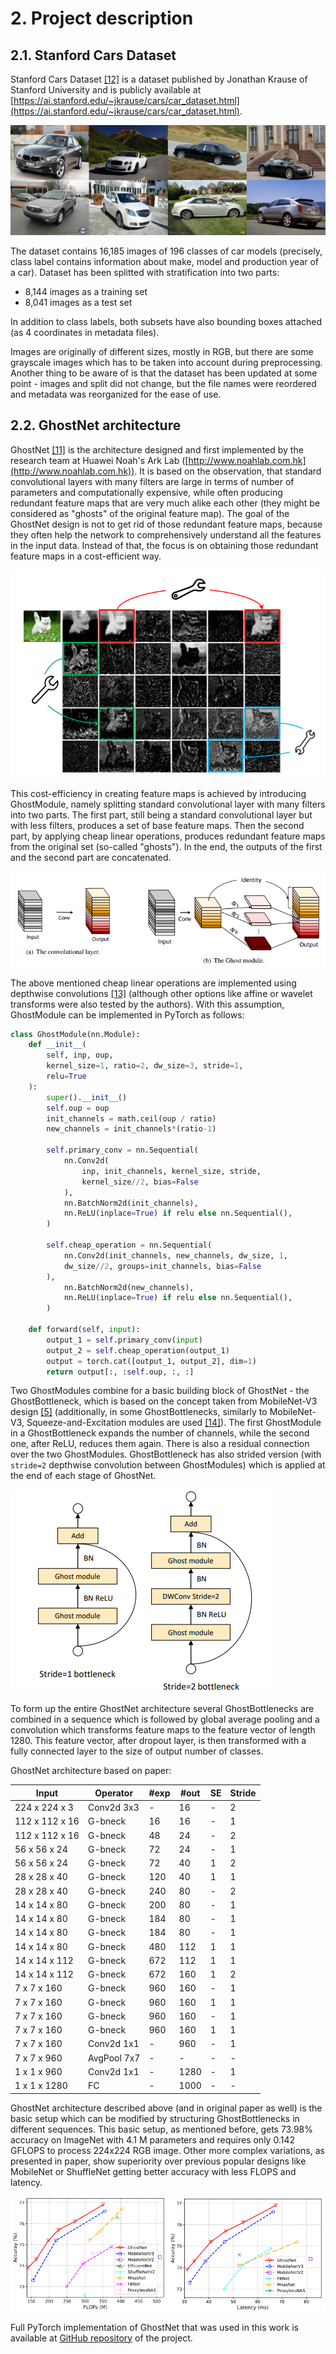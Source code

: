 # 2. Project description

## 2.1. Stanford Cars Dataset <a name="stanford-cars-dataset"></a>

Stanford Cars Dataset [[12]](5_references.md#KrauseStarkDengFei-Fei_3DRR2013) is a dataset published by Jonathan Krause of Stanford University and is publicly available at [https://ai.stanford.edu/~jkrause/cars/car_dataset.html](https://ai.stanford.edu/~jkrause/cars/car_dataset.html).

![Example images from Stanford Cars Dataset](img/21_1_stanford_cars_examples.png "Example images from Stanford Cars Dataset")

The dataset contains 16,185 images of 196 classes of car models (precisely, class label contains information about make, model and production year of a car). Dataset has been splitted with stratification into two parts:

- 8,144 images as a training set
- 8,041 images as a test set

In addition to class labels, both subsets have also bounding boxes attached (as 4 coordinates in metadata files).

Images are originally of different sizes, mostly in RGB, but there are some grayscale images which has to be taken into account during preprocessing. Another thing to be aware of is that the dataset has been updated at some point - images and split did not change, but the file names were reordered and metadata was reorganized for the ease of use.  

## 2.2. GhostNet architecture <a name="ghostnet-architecture"></a>

GhostNet [[11]](5_references.md#Han_2020) is the architecture designed and first implemented by the research team at Huawei Noah's Ark Lab ([http://www.noahlab.com.hk](http://www.noahlab.com.hk)). It is based on the observation, that standard convolutional layers with many filters are large in terms of number of parameters and computationally expensive, while often producing redundant feature maps that are very much alike each other (they might be considered as "ghosts" of the original feature map). The goal of the GhostNet design is not to get rid of those redundant feature maps, because they often help the network to comprehensively understand all the features in the input data. Instead of that, the focus is on obtaining those redundant feature maps in a cost-efficient way.

![Redundant feature maps from ResNet-50 (picture from paper)](img/22_1_redundant_feature_maps.png "Redundant feature maps from ResNet-50 (picture from paper)")

This cost-efficiency in creating feature maps is achieved by introducing GhostModule, namely splitting standard convolutional layer with many filters into two parts. The first part, still being a standard convolutional layer but with less filters, produces a set of base feature maps. Then the second part, by applying cheap linear operations, produces redundant feature maps from the original set (so-called "ghosts"). In the end, the outputs of the first and the second part are concatenated.

![Comparison of standard convolution (a) and GhostModule (b) (picture from paper)](img/22_2_ghost_module.png "Comparison of standard convolution (a) and GhostModule (b) (picture from paper)")

The above mentioned cheap linear operations are implemented using depthwise convolutions [[13]](5_references.md#pandey2018) (although other options like affine or wavelet transforms were also tested by the authors). With this assumption, GhostModule can be implemented in PyTorch as follows:

```python
class GhostModule(nn.Module):
    def __init__(
        self, inp, oup,
        kernel_size=1, ratio=2, dw_size=3, stride=1,
        relu=True
    ):
        super().__init__()
        self.oup = oup
        init_channels = math.ceil(oup / ratio)
        new_channels = init_channels*(ratio-1)

        self.primary_conv = nn.Sequential(
            nn.Conv2d(
                inp, init_channels, kernel_size, stride,
                kernel_size//2, bias=False
            ),
            nn.BatchNorm2d(init_channels),
            nn.ReLU(inplace=True) if relu else nn.Sequential(),
        )

        self.cheap_operation = nn.Sequential(
            nn.Conv2d(init_channels, new_channels, dw_size, 1,
            dw_size//2, groups=init_channels, bias=False
        ),
            nn.BatchNorm2d(new_channels),
            nn.ReLU(inplace=True) if relu else nn.Sequential(),
        )

    def forward(self, input):
        output_1 = self.primary_conv(input)
        output_2 = self.cheap_operation(output_1)
        output = torch.cat([output_1, output_2], dim=1)
        return output[:, :self.oup, :, :]
```  

Two GhostModules combine for a basic building block of GhostNet - the GhostBottleneck, which is based on the concept taken from MobileNet-V3 design [[5]](5_references.md#Howard_2019) (additionally, in some GhostBottlenecks, similarly to MobileNet-V3, Squeeze-and-Excitation modules are used [[14]](5_references.md#Hu_2018)). The first GhostModule in a GhostBottleneck expands the number of channels, while the second one, after ReLU, reduces them again. There is also a residual connection over the two GhostModules. GhostBottleneck has also strided version (with `stride=2` depthwise convolution between GhostModules) which is applied at the end of each stage of GhostNet.

![GhostBottleneck (picture from paper)](img/22_3_ghost_bottleneck.png "GhostBottleneck (picture from paper)")

To form up the entire GhostNet architecture several GhostBottlenecks are combined in a sequence which is followed by global average pooling and a convolution which transforms feature maps to the feature vector of length 1280. This feature vector, after dropout layer, is then transformed with a fully connected layer to the size of output number of classes.

GhostNet architecture based on paper:  

|   Input               |   Operator          |   #exp   |   #out   |   SE   |   Stride   |
|-----------------------|---------------------|----------|----------|--------|------------|
|224 x 224 x 3          |     Conv2d 3x3      |     -    |   16     |   -    |     2      |
|112 x 112 x 16         |       G-bneck       |     16   |   16     |   -    |     1      |
|112 x 112 x 16         |       G-bneck       |     48   |   24     |   -    |     2      |
|56 x 56 x 24           |       G-bneck       |     72   |   24     |   -    |     1      |
|56 x 56 x 24           |       G-bneck       |     72   |   40     |   1    |     2      |
|28 x 28 x 40           |       G-bneck       |     120  |   40     |   1    |     1      |
|28 x 28 x 40           |       G-bneck       |     240  |   80     |   -    |     2      |
|14 x 14 x 80           |       G-bneck       |     200  |   80     |   -    |     1      |
|14 x 14 x 80           |       G-bneck       |     184  |   80     |   -    |     1      |
|14 x 14 x 80           |       G-bneck       |     184  |   80     |   -    |     1      |
|14 x 14 x 80           |       G-bneck       |     480  |   112    |   1    |     1      |
|14 x 14 x 112          |       G-bneck       |     672  |   112    |   1    |     1      |
|14 x 14 x 112          |       G-bneck       |     672  |   160    |   1    |     2      |
|7 x 7 x 160            |       G-bneck       |     960  |   160    |   -    |     1      |
|7 x 7 x 160            |       G-bneck       |     960  |   160    |   1    |     1      |
|7 x 7 x 160            |       G-bneck       |     960  |   160    |   -    |     1      |
|7 x 7 x 160            |       G-bneck       |     960  |   160    |   1    |     1      |
|7 x 7 x 160            |       Conv2d 1x1    |     -    |   960    |   -    |     1      |
|7 x 7 x 960            |       AvgPool 7x7   |     -    |   -      |   -    |     -      |
|1 x 1 x 960            |       Conv2d 1x1    |     -    |   1280   |   -    |     1      |
|1 x 1 x 1280           |       FC            |     -    |   1000   |   -    |     -      |

GhostNet architecture described above (and in original paper as well) is the basic setup which can be modified by structuring GhostBottlenecks in different sequences. This basic setup, as mentioned before, gets 73.98% accuracy on ImageNet with 4.1 M parameters and requires only 0.142 GFLOPS to process 224x224 RGB image. Other more complex variations, as presented in paper, show superiority over previous popular designs like MobileNet or ShuffleNet getting better accuracy with less FLOPS and latency.

![GhostNet comparison with some other mobile architectures (pictures from paper)](img/22_4_ghostnet_comparison.png "GhostNet comparison with some other mobile architectures (pictures from paper)")

Full PyTorch implementation of GhostNet that was used in this work is available at [GitHub repository](https://github.com/pchaberski/cars/blob/master/models/architectures/ghostnet.py) of the project.  

